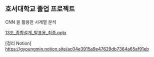 ## 호서대학교 졸업 프로젝트

CNN 을 활용한 시계열 분석 

[13조_종합설계_발표용_최종.pptx](https://github.com/kosaf1996/2021_Hoseo_AI_Project/files/7759866/13._._._.pptx)

[정리 Notion]
https://gyoungmin.notion.site/ac04e3915a9e47629db7364a65af91eb

